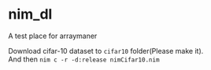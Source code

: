 # nim_dl
A test place for arraymaner

Download cifar-10 dataset to ``` cifar10 ``` folder(Please make it).   
And then ``` nim c -r -d:release nimCifar10.nim ```
